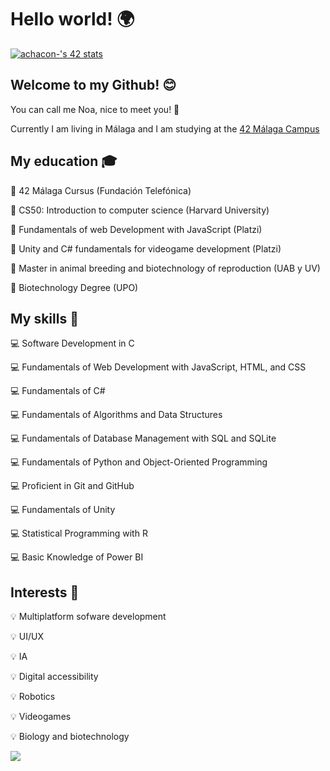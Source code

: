 # Hello world! 🌍

[![achacon-'s 42 stats](https://badge.mediaplus.ma/colorfulwaves/achacon-?1337Badge=off&42Network=off&UM6P=off)](https://github.com/oakoudad/badge42)

## Welcome to my Github! 😊

You can call me Noa, nice to meet you! 💛

Currently I am living in Málaga and I am studying at the [42 Málaga Campus](https://www.42malaga.com/)

 ## My education 🎓

📗  42 Málaga Cursus (Fundación Telefónica)  

📗  CS50: Introduction to computer science (Harvard University)  

📗  Fundamentals of web Development with JavaScript (Platzi)  

📗  Unity and C# fundamentals for videogame development (Platzi)  

📗  Master in animal breeding and biotechnology of reproduction (UAB y UV)  

📗  Biotechnology Degree (UPO)  


## My skills 🧠  

💻  Software Development in C  

💻  Fundamentals of Web Development with JavaScript, HTML, and CSS  

💻  Fundamentals of C#  

💻  Fundamentals of Algorithms and Data Structures  

💻  Fundamentals of Database Management with SQL and SQLite  

💻  Fundamentals of Python and Object-Oriented Programming  

💻  Proficient in Git and GitHub  

💻  Fundamentals of Unity  

💻  Statistical Programming with R  

💻  Basic Knowledge of Power BI  

## Interests 🤩

💡  Multiplatform sofware development  

💡  UI/UX  

💡  IA  

💡  Digital accessibility  

💡  Robotics  

💡  Videogames  

💡  Biology and biotechnology  


![](https://i.giphy.com/media/v1.Y2lkPTc5MGI3NjExdWcya2FqNjJ4dnlhZXI3cTBxemlxdGszbXRwbHcydnpuY3BjZ3RxZSZlcD12MV9pbnRlcm5hbF9naWZfYnlfaWQmY3Q9Zw/QXwtfadqo7wbfmT46H/giphy.gif)


